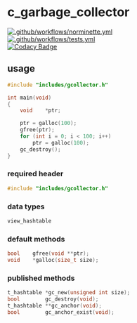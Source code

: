 # c_garbage_collector

[![.github/workflows/norminette.yml](https://github.com/c3b5aw/c_garbage_collector/actions/workflows/norminette.yml/badge.svg)](https://github.com/c3b5aw/c_garbage_collector/actions/workflows/norminette.yml) <br />
[![.github/workflows/tests.yml](https://github.com/c3b5aw/c_garbage_collector/actions/workflows/tests.yml/badge.svg)](https://github.com/c3b5aw/c_garbage_collector/actions/workflows/tests.yml) <br />
[![Codacy Badge](https://app.codacy.com/project/badge/Grade/7b6aa479070d45b8b25efe4226d8d7f5)](https://www.codacy.com/gh/c3b5aw/c_garbage_collector/dashboard?utm_source=github.com&amp;utm_medium=referral&amp;utm_content=c3b5aw/c_garbage_collector&amp;utm_campaign=Badge_Grade)

## usage

```C
#include "includes/gcollector.h"

int	main(void)
{
	void	*ptr;

	ptr = galloc(100);
	gfree(ptr);
	for (int i = 0; i < 100; i++)
		ptr = galloc(100);
	gc_destroy();
}
```

### required header
```C
#include "includes/gcollector.h"
```

### data types
```C
view_hashtable
```

### default methods
```C
bool	gfree(void **ptr);
void	*galloc(size_t size);
```

### published methods
```C
t_hashtable	*gc_new(unsigned int size);
bool		gc_destroy(void);
t_hashtable	**gc_anchor(void);
bool		gc_anchor_exist(void);
```